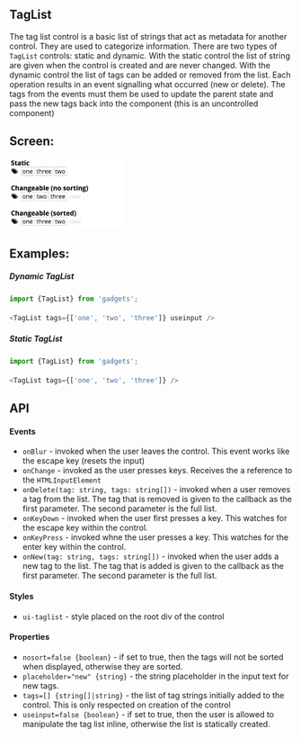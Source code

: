 <a name="module_TagList"></a>

## TagList
The tag list control is a basic list of strings that act as metadata for
another control.  They are used to categorize information.  There are
two types of `TagList` controls: static and dynamic.  With the static
control the list of string are given when the control is created and
are never changed.  With the dynamic control the list of tags can
be added or removed from the list.  Each operation results in an event
signalling what occurred (new or delete).  The tags from the events
must them be used to update the parent state and pass the new tags
back into the component (this is an uncontrolled component)

## Screen:
<img src="https://github.com/jmquigley/gadgets/blob/master/images/tagList.png" width="40%" />

## Examples:

##### Dynamic TagList
```javascript
import {TagList} from 'gadgets';

<TagList tags={['one', 'two', 'three']} useinput />
```

##### Static TagList
```javascript
import {TagList} from 'gadgets';

<TagList tags={['one', 'two', 'three']} />
```

## API
#### Events
- `onBlur` - invoked when the user leaves the control.  This event works
like the escape key (resets the input)
- `onChange` - invoked as the user presses keys.  Receives the a reference
to the `HTMLInputElement`
- `onDelete(tag: string, tags: string[])` - invoked when a user removes
a tag from the list.  The tag that is removed is given to the callback as
the first parameter.  The second parameter is the full list.
- `onKeyDown` - invoked when the user first presses a key.  This watches for
the escape key within the control.
- `onKeyPress` - invoked whne the user presses a key.  This watches for the
enter key within the control.
- `onNew(tag: string, tags: string[])` - invoked when the user adds a new
tag to the list. The tag that is added is given to the callback as the first
parameter.  The second parameter is the full list.

#### Styles
- `ui-taglist` - style placed on the root div of the control

#### Properties
- `nosort=false {boolean}` - if set to true, then the tags will not be
sorted when displayed, otherwise they are sorted.
- `placeholder="new" {string}` - the string placeholder in the input text
for new tags.
- `tags=[] {string[]|string}` - the list of tag strings initially added to
the control.  This is only respected on creation of the control
- `useinput=false {boolean}` - if set to true, then the user is allowed to
manipulate the tag list inline, otherwise the list is statically created.

